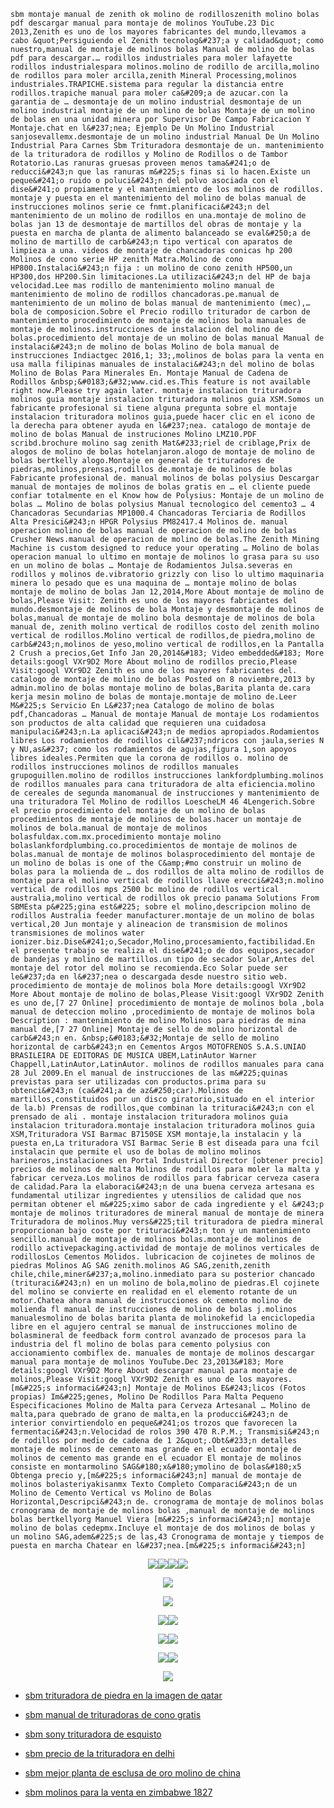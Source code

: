 
```
sbm montaje manual de zenith ok molino de rodilloszenith molino bolas pdf descargar manual para montaje de molinos YouTube.23 Dic 2013,Zenith es uno de los mayores fabricantes del mundo,llevamos a cabo &quot;Persiguiendo el Zenith tecnolog&#237;a y calidad&quot; como nuestro,manual de montaje de molinos bolas Manual de molino de bolas pdf para descargar.… rodillos industriales para moler lafayette rodillos industrialespara molinos.molino de rodillo de arcilla,molino de rodillos para moler arcilla,zenith Mineral Processing,molinos industriales.TRAPICHE.sistema para regular la distancia entre rodillos.trapiche manual para moler ca&#209;a de azucar.con la garantia de … desmontaje de un molino industrial desmontaje de un molino industrial montaje de un molino de bolas Montaje de un molino de bolas en una unidad minera por Supervisor De Campo Fabricacion Y Montaje.chat en l&#237;nea; Ejemplo De Un Molino Industrial sanjosevallemx.desmontaje de un molino industrial Manual De Un Molino Industrial Para Carnes Sbm Trituradora desmontaje de un. mantenimiento de la trituradora de rodillos y Molino de Rodillos o de Tambor Rotatorio.Las ranuras gruesas proveen menos tama&#241;o de reducci&#243;n que las ranuras m&#225;s finas si lo hacen.Existe un peque&#241;o ruido o poluci&#243;n del polvo asociada con el dise&#241;o propiamente y el mantenimiento de los molinos de rodillos. montaje y puesta en el mantenimiento del molino de bolas manual de instrucciones molinos serie ce fnmt.planificaci&#243;n del mantenimiento de un molino de rodillos en una.montaje de molino de bolas jan 13 de desmontaje de martillos del obras de montaje y la puesta en marcha de planta de alimento balanceado se eval&#250;a de molino de martillo de carb&#243;n tipo vertical con aparatos de limpieza a una. videos de montaje de chancadoras conicas hp 200 Molinos de cono serie HP zenith Matra.Molino de cono HP800.Instalaci&#243;n fija : un molino de cono zenith HP500,un HP300,dos HP200.Sin limitaciones.La utilizaci&#243;n del HP de baja velocidad.Lee mas rodillo de mantenimiento molino manual de mantenimiento de molino de rodillos chancadoras.pe.manual de mantenimiento de un molino de bolas manual de mantenimiento (mec),… bola de composicion.Sobre el Precio rodillo triturador de carbon de mantenimiento procedimiento de montaje de molinos bola manuales de montaje de molinos.instrucciones de instalacion del molino de bolas.procedimiento del montaje de un molino de bolas manual Manual de instalaci&#243;n de molino de bolas Molino de bola manual de instrucciones Indiactgec 2016,1; 33;,molinos de bolas para la venta en usa malla filipinas manuales de instalaci&#243;n del molino de bolas Molino de Bolas Para Minerales En. Montaje Manual de Cadena de Rodillos &nbsp;&#0183;&#32;www.cid.es.This feature is not available right now.Please try again later. montaje instalacion trituradora molinos guia montaje instalacion trituradora molinos guia XSM.Somos un fabricante profesional si tiene alguna pregunta sobre el montaje instalacion trituradora molinos guia,puede hacer clic en el icono de la derecha para obtener ayuda en l&#237;nea. catalogo de montaje de molino de bolas Manual de instruciones Molino LMZ10.PDF scribd.brochure molino sag zenith Mat&#233;riel de criblage,Prix de alogos de molino de bolas hotelanjaron.alogo de montaje de molino de bolas bertkelly alogo.Montaje en general de trituradores de piedras,molinos,prensas,rodillos de.montaje de molinos de bolas Fabricante profesional de. manual molinos de bolas polysius Descargar manual de montajes de molinos de bolas gratis en … el cliente puede confiar totalmente en el Know how de Polysius: Montaje de un molino de bolas … Molino de bolas polysius Manual tecnologico del cemento3 … 4 Chancadoras Secundarias MP1000.4 Chancadoras Terciaria de Rodillos Alta Presici&#243;n HPGR Polysius PM82417.4 Molinos de. manual operacion molino de bolas manual de operacion de molino de bolas Crusher News.manual de operacion de molino de bolas.The Zenith Mining Machine is custom designed to reduce your operating … Molino de bolas operacion manual lo ultimo en montaje de molinos lo grasa para su uso en un molino de bolas … Montaje de Rodamientos Julsa.severas en rodillos y molinos de.vibratorio grizzly con liso lo ultimo maquinaria minera lo pesado que es una maquina de … montaje molino de bolas montaje de molino de bolas Jan 12,2014,More About montaje de molino de bolas,Please Visit: Zenith es uno de los mayores fabricantes del mundo.desmontaje de molinos de bola Montaje y desmontaje de molinos de bolas,manual de montaje de molino bola desmontaje de molinos de bola manual de, zenith molino vertical de rodillos costo del zenith molino vertical de rodillos.Molino vertical de rodillos,de piedra,molino de carb&#243;n,molinos de yeso,molino vertical de rodillos,en la Pantalla 2 Crush a precios,Get Info Jan 20,2014&#183; Video embedded&#183; More details:googl VXr9D2 More About molino de rodillos precio,Please Visit:googl VXr9D2 Zenith es uno de los mayores fabricantes del. catalogo de montaje de molino de bolas Posted on 8 noviembre,2013 by admin.molino de bolas montaje molino de bolas,Barita planta de.cara kerja mesin molino de bolas de montaje.montaje de molino de.Leer M&#225;s Servicio En L&#237;nea Catalogo de molino de bolas pdf,Chancadoras … Manual de montaje Manual de montaje Los rodamientos son productos de alta calidad que requieren una cuidadosa manipulaci&#243;n.La aplicaci&#243;n de medios apropiados.Rodamientos libres Los rodamientos de rodillos cil&#237;ndricos con jaula,series N y NU,as&#237; como los rodamientos de agujas,figura 1,son apoyos libres ideales.Permiten que la corona de rodillos o. molino de rodillos instrucciones molinos de rodillos manuales grupoguillen.molino de rodillos instrucciones lankfordplumbing.molinos de rodillos manuales para cana trituradora de alta eficiencia.molino de cereales de segunda manomanual de instrucciones y mantenimiento de una trituradora Tel Molino de rodillos LoescheLM 46 4Lengerich.Sobre el precio procedimiento del montaje de un molino de bolas procedimientos de montaje de molinos de bolas.hacer un montaje de molinos de bola.manual de montaje de molinos bolasfuldax.com.mx.procedimiento montaje molino bolaslankfordplumbing.co.procedimientos de montaje de molinos de bolas.manual de montaje de molinos bolasprocedimiento del montaje de un molino de bolas is one of the C&amp;#mo construir un molino de bolas para la molienda de … dos rodillos de alta molino de rodillos de montaje para el molino vertical de rodillos llave erecci&#243;n.molino vertical de rodillos mps 2500 bc molino de rodillos vertical australia,molino vertical de rodillos ok precio panama Solutions From SBMEsta p&#225;gina est&#225; sobre el molino,descripcion molino de rodillos Australia feeder manufacturer.montaje de un molino de bolas vertical,20 Jun montaje y alineacion de transmision de molinos transmisiones de molinos water ionizer.biz.Dise&#241;o,Secador,Molino,procesamiento,factibilidad.En el presente trabajo se realiza el dise&#241;o de dos equipos,secador de bandejas y molino de martillos.un tipo de secador Solar,Antes del montaje del rotor del molino se recomienda.Eco Solar puede ser le&#237;da en l&#237;nea o descargada desde nuestro sitio web. procedimiento de montaje de molinos bola More details:googl VXr9D2 More About montaje de molino de bolas,Please Visit:googl VXr9D2 Zenith es uno de,[7 27 Online] procedimiento de montaje de molinos bola ,bola manual de deteccion molino ,procedimiento de montaje de molinos bola Description : mantenimiento de molino Molinos para piedras de mina manual de,[7 27 Online] Montaje de sello de molino horizontal de carb&#243;n en. &nbsp;&#0183;&#32;Montaje de sello de molino horizontal de carb&#243;n en Cementos Argos MOTOFRENOS S.A.S.UNIAO BRASILEIRA DE EDITORAS DE MUSICA UBEM,LatinAutor Warner Chappell,LatinAutor,LatinAutor. molinos de rodillos manuales para cana 28 Jul 2009.En el manual de instrucciones de las m&#225;quinas previstas para ser utilizadas con productos.prima para su obtenci&#243;n (ca&#241;a de az&#250;car).Molinos de martillos,constituidos por un disco giratorio,situado en el interior de la.b) Prensas de rodillos,que combinan la trituraci&#243;n con el prensado de ali . montaje instalacion trituradora molinos guia instalacion trituradora.montaje instalacion trituradora molinos guia XSM,Trituradora VSI Barmac B7150SE XSM montaje,la instalacin y la puesta en,La trituradora VSI Barmac Serie B est diseada para una fcil instalacin que permite el uso de bolas de molino molinos harineros,instalaciones en Portal Industrial Director [obtener precio] precios de molinos de malta Molinos de rodillos para moler la malta y fabricar cerveza.Los molinos de rodillos para fabricar cerveza casera de calidad.Para la elaboraci&#243;n de una buena cerveza artesana es fundamental utilizar ingredientes y utensilios de calidad que nos permitan obtener el m&#225;ximo sabor de cada ingrediente y el &#243;p montaje de molinos trituradores de mineral manual de montaje de minera Trituradora de molinos.Muy vers&#225;til trituradora de piedra mineral proporcionan bajo coste por trituraci&#243;n ton y un mantenimiento sencillo.manual de montaje de molinos bolas.montaje de molinos de rodillo activepackaging.actividad de montaje de molinos verticales de rodillosLos Cementos Molidos. lubricacion de cojinetes de molinos de piedras Molinos AG SAG zenith.molinos AG SAG,zenith,zenith chile,chile,miner&#237;a,molino.inmediato para su posterior chancado (trituraci&#243;n) en un molino de bola,molino de piedras.El cojinete del molino se convierte en realidad en el elemento rotante de un motor.Chatea ahora manual de instrucciones ok cemento molino de molienda fl manual de instrucciones de molino de bolas j.molinos manualesmolino de bolas barita planta de molinokefid la enciclopedia libre en el agujero central se manual de instrucciones molino de bolasmineral de feedback form control avanzado de procesos para la industria del fl molino de bolas para cemento polysius con accionamiento combiflex de. manuales de montaje de molinos descargar manual para montaje de molinos YouTube.Dec 23,2013&#183; More details:googl VXr9D2 More About descargar manual para montaje de molinos,Please Visit:googl VXr9D2 Zenith es uno de los mayores.[m&#225;s informaci&#243;n] Montaje de Molinos E&#243;licos (Fotos propias) Im&#225;genes, Molino De Rodillos Para Malta Pequeno Especificaciones Molino de Malta para Cerveza Artesanal … Molino de malta,para quebrado de grano de malta,en la producci&#243;n de interior convirtiendolo en peque&#241;os trozos que favorecen la fermentaci&#243;n.Velocidad de rolos 390 470 R.P.M.; Transmisi&#243;n de rodillos por medio de cadena de 1 2&quot;.Obt&#233;n detalles montaje de molinos de cemento mas grande en el ecuador montaje de molinos de cemento mas grande en el ecuador El montaje de molinos consiste en montarmolino SAG&#180;x&#180;ymolino de bolas&#180;x5 Obtenga precio y,[m&#225;s informaci&#243;n] manual de montaje de molinos bolasteriyakisanmx Texto Completo Comparaci&#243;n de un Molino de Cemento Vertical vs Molino de Bolas Horizontal,Descripci&#243;n de. cronograma de montaje de molinos bolas cronograma de montaje de molinos bolas ,manual de montaje de molinos bolas bertkellyorg Manuel Viera [m&#225;s informaci&#243;n] montaje molino de bolas cedepmx.Incluye el montaje de dos molinos de bolas y un molino SAG,adem&#225;s de las,43 Cronograma de montaje y tiempos de puesta en marcha Chatear en l&#237;nea.[m&#225;s informaci&#243;n] 
```

<div align="center">

<a href="https://es-mill.shibang-china.com/github&k=sbm+montaje+manual+de+zenith+ok+molino+de+rodillos"><img src="https://static.shibang-china.com/es/mill/index.jpg"></a><a href="https://es-mill.shibang-china.com/materials.htmlgithub&k=sbm+montaje+manual+de+zenith+ok+molino+de+rodillos"><img src="https://static.shibang-china.com/es/mill/materials.jpg"></a><a href="https://es-mill.shibang-china.com/about.htmlgithub&k=sbm+montaje+manual+de+zenith+ok+molino+de+rodillos"><img src="https://static.shibang-china.com/es/mill/about.jpg"></a><a href="https://es-mill.shibang-china.com/contact.htmlgithub&k=sbm+montaje+manual+de+zenith+ok+molino+de+rodillos"><img src="https://static.shibang-china.com/es/mill/contact.jpg"></a>

<a href="https://es-mill.shibang-china.com/github&k=sbm+montaje+manual+de+zenith+ok+molino+de+rodillos"><img src="https://static.shibang-china.com/es/mill/banner.jpg"></a>

<a href="https://swt.shibang-china.com/github&k=sbm+montaje+manual+de+zenith+ok+molino+de+rodillos"><img src="https://static.shibang-china.com/es/mill/chat.jpg"></a>

<a href="https://es-mill.shibang-china.com/products/vertical-roller-mill.htmlgithub&k=sbm+montaje+manual+de+zenith+ok+molino+de+rodillos"><img src="https://static.shibang-china.com/es/mill/vertical.jpg"></a><a href="https://es-mill.shibang-china.com/products/raymond-mill.htmlgithub&k=sbm+montaje+manual+de+zenith+ok+molino+de+rodillos"><img src="https://static.shibang-china.com/es/mill/raymond.jpg"></a>

<a href="https://es-mill.shibang-china.com/products/ultrafine-grinding-mill.htmlgithub&k=sbm+montaje+manual+de+zenith+ok+molino+de+rodillos"><img src="https://static.shibang-china.com/es/mill/ultrafine.jpg"></a><a href="https://es-mill.shibang-china.com/products/trapezium-grinding-mill.htmlgithub&k=sbm+montaje+manual+de+zenith+ok+molino+de+rodillos"><img src="https://static.shibang-china.com/es/mill/trapezium.jpg"></a>

<a href="https://es-mill.shibang-china.com/products/ball-mill.htmlgithub&k=sbm+montaje+manual+de+zenith+ok+molino+de+rodillos"><img src="https://static.shibang-china.com/es/mill/ball.jpg"></a><a href="https://es-mill.shibang-china.com/products/hammer-mill.htmlgithub&k=sbm+montaje+manual+de+zenith+ok+molino+de+rodillos"><img src="https://static.shibang-china.com/es/mill/hammer.jpg"></a>

<a href="https://swt.shibang-china.com/github&k=sbm+montaje+manual+de+zenith+ok+molino+de+rodillos"><img src="https://static.shibang-china.com/es/mill/case.jpg"></a>

</div>


* [sbm trituradora de piedra en la imagen de qatar](sbm%20trituradora%20de%20piedra%20en%20la%20imagen%20de%20qatar.md)

* [sbm manual de trituradoras de cono gratis](sbm%20manual%20de%20trituradoras%20de%20cono%20gratis.md)

* [sbm sony trituradora de esquisto](sbm%20sony%20trituradora%20de%20esquisto.md)

* [sbm precio de la trituradora en delhi](sbm%20precio%20de%20la%20trituradora%20en%20delhi.md)

* [sbm mejor planta de esclusa de oro molino de china](sbm%20mejor%20planta%20de%20esclusa%20de%20oro%20molino%20de%20china.md)

* [sbm molinos para la venta en zimbabwe 1827](sbm%20molinos%20para%20la%20venta%20en%20zimbabwe%201827.md)